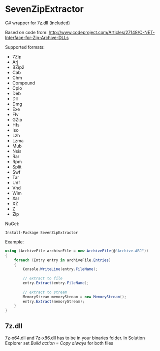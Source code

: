 # SevenZipExtractor
C# wrapper for 7z.dll (included) 

Based on code from: http://www.codeproject.com/Articles/27148/C-NET-Interface-for-Zip-Archive-DLLs

Supported formats:
* 7Zip
* Arj
* BZip2
* Cab
* Chm
* Compound
* Cpio
* Deb
* Dll
* Dmg
* Exe
* Flv
* GZip
* Hfs
* Iso
* Lzh
* Lzma
* Mub
* Nsis
* Rar
* Rpm
* Split
* Swf
* Tar
* Udf
* Vhd
* Wim
* Xar
* XZ
* Z
* Zip


NuGet:
```
Install-Package SevenZipExtractor
```

Example:

```cs
using (ArchiveFile archiveFile = new ArchiveFile(@"Archive.ARJ"))
{
    foreach (Entry entry in archiveFile.Entries)
    {
        Console.WriteLine(entry.FileName);
        
        // extract to file
        entry.Extract(entry.FileName);
        
        // extract to stream
        MemoryStream memoryStream = new MemoryStream();
        entry.Extract(memoryStream);
    }
}

```

## 7z.dll
7z-x64.dll and 7z-x86.dll has to be in your binaries folder. In Solution Explorer set *Build action = Copy always* for both files
